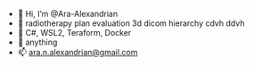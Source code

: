 

- 👋 Hi, I’m @Ara-Alexandrian
- 👀 radiotherapy plan evaluation 3d dicom hierarchy cdvh ddvh 
- 🌱 C#, WSL2, Teraform, Docker
- 💞️ anything
- 📫 ara.n.alexandrian@gmail.com

<!---
Ara-Alexandrian/Ara-Alexandrian is a ✨ special ✨ repository because its `README.md` (this file) appears on your GitHub profile.
You can click the Preview link to take a look at your changes.
--->
